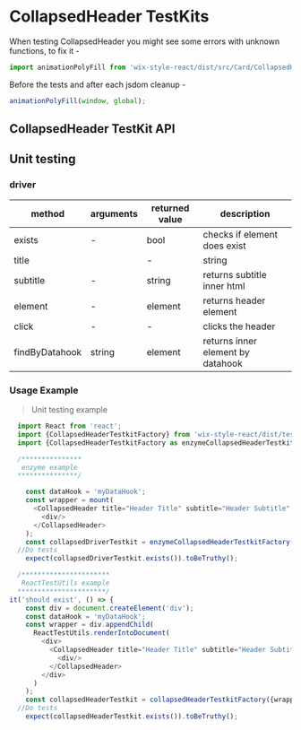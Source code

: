 # CollapsedHeader TestKits

When testing CollapsedHeader you might see some errors with unknown functions, to fix it -

```js
import animationPolyFill from 'wix-style-react/dist/src/Card/CollapsedHeader/AnimationPolyfill';
```

Before the tests and after each jsdom cleanup -

```js
animationPolyFill(window, global);
```

## CollapsedHeader TestKit API

## Unit testing

### driver

| method         | arguments | returned value | description                       |
| -------------- | --------- | -------------- | --------------------------------- |
| exists         | -         | bool           | checks if element does exist      |
| title          |           | -              | string                            | returns title inner html |
| subtitle       | -         | string         | returns subtitle inner html       |
| element        | -         | element        | returns header element            |
| click          | -         | -              | clicks the header                 |
| findByDatahook | string    | element        | returns inner element by datahook |

### Usage Example

> Unit testing example

```javascript
  import React from 'react';
  import {CollapsedHeaderTestkitFactory} from 'wix-style-react/dist/testkit';
  import {CollapsedHeaderTestkitFactory as enzymeCollapsedHeaderTestkitFactory} from 'wix-style-react/dist/testkit/enzyme';

  /***************
   enzyme example
  ***************/

    const dataHook = 'myDataHook';
    const wrapper = mount(
      <CollapsedHeader title="Header Title" subtitle="Header Subtitle" dataHook={dataHook}>
        <div/>
      </CollapsedHeader>
    );
    const collapsedDriverTestkit = enzymeCollapsedHeaderTestkitFactory({wrapper, dataHook});
  //Do tests
    expect(collapsedDriverTestkit.exists()).toBeTruthy();

  /**********************
   ReactTestUtils example
  **********************/
it('should exist', () => {
    const div = document.createElement('div');
    const dataHook = 'myDataHook';
    const wrapper = div.appendChild(
      ReactTestUtils.renderIntoDocument(
        <div>
          <CollapsedHeader title="Header Title" subtitle="Header Subtitle" dataHook={dataHook}>
            <div/>
          </CollapsedHeader>
        </div>
      )
    );
    const collapsedHeaderTestkit = collapsedHeaderTestkitFactory({wrapper, dataHook});
  //Do tests
    expect(collapsedHeaderTestkit.exists()).toBeTruthy();
```
